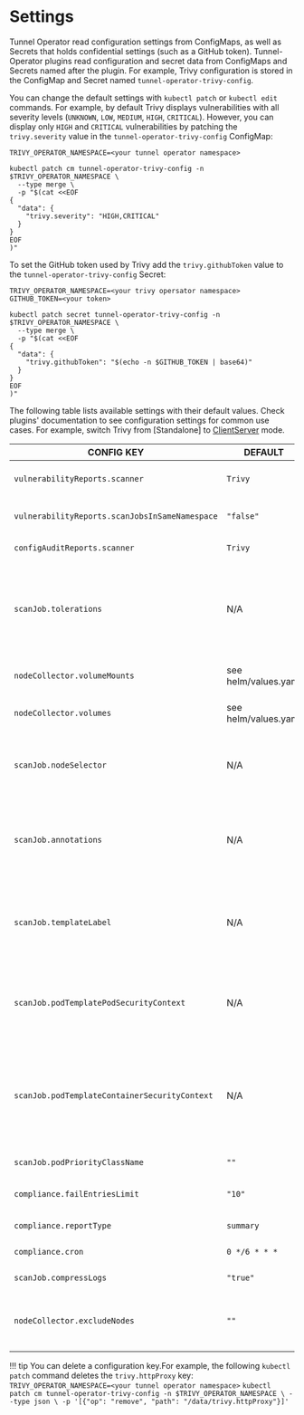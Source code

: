 # Settings

Tunnel Operator read configuration settings from ConfigMaps, as well as Secrets that holds
confidential settings (such as a GitHub token). Tunnel-Operator plugins read configuration and secret data from ConfigMaps
and Secrets named after the plugin. For example, Trivy configuration is stored in the ConfigMap and Secret named
`tunnel-operator-trivy-config`.

You can change the default settings with `kubectl patch` or `kubectl edit` commands. For example, by default Trivy
displays vulnerabilities with all severity levels (`UNKNOWN`, `LOW`, `MEDIUM`, `HIGH`, `CRITICAL`). However, you can
display only `HIGH` and `CRITICAL` vulnerabilities by patching the `trivy.severity` value in the `tunnel-operator-trivy-config`
ConfigMap:

```
TRIVY_OPERATOR_NAMESPACE=<your tunnel operator namespace>
```

```
kubectl patch cm tunnel-operator-trivy-config -n $TRIVY_OPERATOR_NAMESPACE \
  --type merge \
  -p "$(cat <<EOF
{
  "data": {
    "trivy.severity": "HIGH,CRITICAL"
  }
}
EOF
)"
```

To set the GitHub token used by Trivy add the `trivy.githubToken` value to the `tunnel-operator-trivy-config` Secret:

```
TRIVY_OPERATOR_NAMESPACE=<your trivy opersator namespace>
GITHUB_TOKEN=<your token>
```

```
kubectl patch secret tunnel-operator-trivy-config -n $TRIVY_OPERATOR_NAMESPACE \
  --type merge \
  -p "$(cat <<EOF
{
  "data": {
    "trivy.githubToken": "$(echo -n $GITHUB_TOKEN | base64)"
  }
}
EOF
)"
```

The following table lists available settings with their default values. Check plugins' documentation to see
configuration settings for common use cases. For example, switch Trivy from [Standalone] to [ClientServer] mode.

| CONFIG   KEY                                                        | DEFAULT                               | DESCRIPTION                                                                                                                                                                                                                         |
|------------------------------------------------|---------------------------------------|-------------------------------------------------------------------------------------------------------------------------------------------------------------------------------------------------------------------------------------|
| `vulnerabilityReports.scanner`                                       | `Trivy`                               | The name of the plugin that generates vulnerability reports. Either `Trivy` or `Aqua`.                                                                                                                                              |
| `vulnerabilityReports.scanJobsInSameNamespace`                       | `"false"`                             | Whether to run vulnerability scan jobs in same namespace of workload. Set `"true"` to enable.                                                                                                                                       |
| `configAuditReports.scanner`                                         | `Trivy`                               | The name of the plugin that generates config audit reports.                                                                                                                                                                         |
| `scanJob.tolerations`                                                | N/A                                   | JSON representation of the [tolerations] to be applied to the scanner pods and node-collector so that they can run on nodes with matching taints. Example: `'[{"key":"key1", "operator":"Equal", "value":"value1", "effect":"NoSchedule"}]'`           |
| `nodeCollector.volumeMounts`| see helm/values.yaml | node-collector pod volumeMounts definition for collecting config files information
| `nodeCollector.volumes`| see helm/values.yaml | node-collector pod volumes definition for collecting config files information
| `scanJob.nodeSelector`                                                | N/A                                   | JSON representation of the [nodeSelector] to be applied to the scanner pods so that they can run on nodes with matching labels. Example: `'{"example.com/node-type":"worker", "cpu-type": "sandylake"}'`           |
| `scanJob.annotations`                                                 | N/A                                   | One-line comma-separated representation of the annotations which the user wants the scanner pods to be annotated with. Example: `foo=bar,env=stage` will annotate the scanner pods with the annotations `foo: bar` and `env: stage` |
| `scanJob.templateLabel`                                               | N/A                                   | One-line comma-separated representation of the template labels which the user wants the scanner pods to be labeled with. Example: `foo=bar,env=stage` will labeled the scanner pods with the labels `foo: bar` and `env: stage`     |
| `scanJob.podTemplatePodSecurityContext`                               | N/A                                   | One-line JSON representation of the template securityContext which the user wants the scanner and node collector pods to be secured with. Example: `{"RunAsUser": 1000, "RunAsGroup": 1000, "RunAsNonRoot": true}`                |
| `scanJob.podTemplateContainerSecurityContext`                         | N/A| One-line JSON representation of the template securityContext which the user wants the scanner and node collector containers (and their initContainers) to be amended with. Example: `{"allowPrivilegeEscalation": false, "capabilities": { "drop": ["ALL"]},"privileged": false, "readOnlyRootFilesystem": true }`|
| `scanJob.podPriorityClassName`                                       | `""`                                  | The value of the priorityClassName for job                                                                                                                                                                   |
| `compliance.failEntriesLimit`                                         | `"10"`                                | Limit the number of fail entries per control check in the cluster compliance detail report.                                                                                                                                         |
| `compliance.reportType`               | `summary`                   | this flag control the type of report generated summary or all                |
| `compliance.cron`                     | `0 */6 * * *`                   | this flag control the cron interval for compliance report generation                |
| `scanJob.compressLogs`                                         | `"true"`                              | Control whether scanjob output should be compressed                                                                                                                                     |
| `nodeCollector.excludeNodes`                        | `""`                      | excludeNodes comma-separated node labels that the node-collector job should exclude from scanning (example kubernetes.io/arch=arm64,team=dev)                                                                                                                                                                                                                                      |

!!! tip
    You can delete a configuration key.For example, the following `kubectl patch` command deletes the `trivy.httpProxy` key:
    ```
    TRIVY_OPERATOR_NAMESPACE=<your tunnel operator namespace>
    ```
    ```
    kubectl patch cm tunnel-operator-trivy-config -n $TRIVY_OPERATOR_NAMESPACE \
      --type json \
      -p '[{"op": "remove", "path": "/data/trivy.httpProxy"}]'
    ```

[ClientServer]: ./docs/vulnerability-scanning/trivy.md#clientserver
[tolerations]: https://kubernetes.io/docs/concepts/scheduling-eviction/taint-and-toleration
